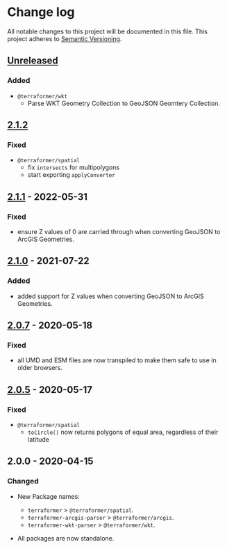 # Change log

All notable changes to this project will be documented in this file.
This project adheres to [Semantic Versioning](http://semver.org/).

## [Unreleased]

### Added
* `@terraformer/wkt`
  * Parse WKT Geometry Collection to GeoJSON Geomtery Collection.
  
## [2.1.2]
### Fixed

* `@terraformer/spatial`
  * fix `intersects` for multipolygons
  * start exporting `applyConverter`
## [2.1.1] - 2022-05-31

### Fixed

* ensure Z values of 0 are carried through when converting GeoJSON to ArcGIS Geometries.

## [2.1.0] - 2021-07-22

### Added

* added support for Z values when converting GeoJSON to ArcGIS Geometries.

## [2.0.7] - 2020-05-18

### Fixed

* all UMD and ESM files are now transpiled to make them safe to use in older browsers.

## [2.0.5] - 2020-05-17

### Fixed

* `@terraformer/spatial`
  * `toCircle()` now returns polygons of equal area, regardless of their latitude

## 2.0.0 - 2020-04-15

### Changed

* New Package names:
  * `terraformer` > `@terraformer/spatial`.
  * `terraformer-arcgis-parser` > `@terraformer/arcgis`.
  * `terraformer-wkt-parser` > `@terraformer/wkt`.

* All packages are now standalone.

[2.1.2]: https://github.com/terraformer-js/terraformer/compare/v2.1.1...v2.1.2
[2.1.1]: https://github.com/terraformer-js/terraformer/compare/v2.1.0...v2.1.1
[2.1.0]: https://github.com/terraformer-js/terraformer/compare/v2.0.7...v2.1.0
[2.0.7]: https://github.com/terraformer-js/terraformer/compare/v2.0.5...v2.0.7
[2.0.5]: https://github.com/terraformer-js/terraformer/compare/v2.0.0...v2.0.5
[Unreleased]: https://github.com/terraformer-js/terraformer/compare/v2.1.0...HEAD
